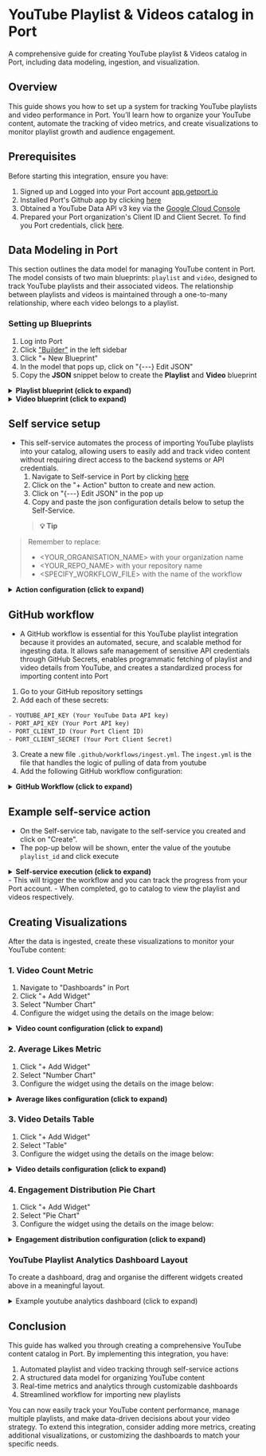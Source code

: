 # YouTube Playlist & Videos catalog in Port

A comprehensive guide for creating YouTube playlist & Videos catalog in Port, including data modeling, ingestion, and visualization.

## Overview

This guide shows you how to set up a system for tracking YouTube playlists and video performance in Port. 
You’ll learn how to organize your YouTube content, automate the tracking of video metrics, and create visualizations  to monitor playlist growth and audience engagement.

## Prerequisites

Before starting this integration, ensure you have:
   1. Signed up and Logged into your Port account [app.getport.io](https://app.getport.io)
   2. Installed Port's Github app by clicking [here](https://github.com/apps/getport-io/installations/new)
   3. Obtained a YouTube Data API v3 key via the [Google Cloud Console](https://console.cloud.google.com)
   4. Prepared your Port organization's Client ID and Client Secret. To find you Port credentials, click [here](https://docs.getport.io/build-your-software-catalog/custom-integration/api/#find-your-port-credentials).

## Data Modeling in Port
This section outlines the data model for managing YouTube content in Port. The model consists of two main blueprints: `playlist` and `video`, designed to track YouTube playlists and their associated videos. The relationship between playlists and videos is maintained through a one-to-many relationship, where each video belongs to a playlist.

### Setting up Blueprints
   1. Log into Port
   2. Click ["Builder"](https://app.getport.io/settings/data-model) in the left sidebar
   3. Click "+ New Blueprint"
   4. In the model that pops up, click on "{---} Edit JSON"
   5. Copy the **JSON** snippet below to create the **Playlist** and **Video** blueprint


<details>
<summary><b>Playlist blueprint (click to expand)</b></summary>

```json
{
  "identifier": "playlist",
  "description": "Youtube playlist description",
  "title": "YouTube Playlist",
  "icon": "Youtrack",
  "schema": {
    "properties": {
      "description": {
        "type": "string",
        "title": "description",
        "description": "the description of the playlist"
      },
      "thumbnail_url": {
        "type": "string",
        "title": "thumbnailUrl",
        "description": "the URL of the playlist's thumbnail image",
        "format": "url"
      },
      "video_count": {
        "type": "number",
        "title": "videoCount",
        "description": "The number of videos in the playlist"
      }
    },
  },
  "mirrorProperties": {},
  "calculationProperties": {},
  "aggregationProperties": {},
  "relations": {}
}
```

</details>


<details>
<summary><b> Video blueprint (click to expand) </b></summary>

```json
{
  "identifier": "video",
  "description": "youtube video blueprint",
  "title": "YouTube Video",
  "icon": "Youtrack",
  "schema": {
    "properties": {
      "description": {
        "type": "string",
        "title": "description",
        "description": "the description of the video"
      },
      "thumbnail_url": {
        "type": "string",
        "title": "thumbnailUrl",
        "description": "The URL of the video's thumbnail image",
        "format": "url"
      },
      "duration": {
        "type": "string",
        "title": "duration",
        "description": "the duration of the video"
      },
      "view_count": {
        "type": "number",
        "title": "viewCount",
        "description": "The number of views the video has received"
      },
      "like_count": {
        "type": "number",
        "title": "likeCount",
        "description": "The number of likes the video has received"
      },
      "comment_count": {
        "type": "number",
        "title": "commentCount",
        "description": "The number of comments the video has received"
      }
    },
  },
  "mirrorProperties": {},
  "calculationProperties": {},
  "aggregationProperties": {},
  "relations": {
    "belongs_to": {
      "title": "playlist",
      "description": "relationship between video and playlist",
      "target": "playlist",
      "required": false,
      "many": false
    }
  }
}
```

</details>

## Self service setup
- This self-service automates the process of importing YouTube playlists into your catalog, allowing users to easily add and track video content without requiring    direct access to the backend systems or API credentials.
  1. Navigate to Self-service in Port by clicking [here](https://app.getport.io/self-serve)
  2. Click on the "+ Action" button to create and new action.
  3. Click on "{---} Edit JSON" in the pop up
  4. Copy and paste the json configuration details below to setup the Self-Service.
  > **💡 Tip**
> 
> Remember to replace:
> - <YOUR_ORGANISATION_NAME> with your organization name
> - <YOUR_REPO_NAME> with your repository name
> - <SPECIFY_WORKFLOW_FILE> with the name of the workflow

  <details>
  <summary><b> Action configuration (click to expand) </b></summary>

  ```json
  {
  "identifier": "youtube",
  "title": "Ingest Playlist from YouTube",
  "icon": "Youtrack",
  "description": "Self service action to trigger an action that fetches a youtube playlist",
  "trigger": {
    "type": "self-service",
    "operation": "CREATE",
    "userInputs": {
      "properties": {
        "playlist_id": {
          "icon": "Youtrack",
          "type": "string",
          "title": "playlist_id",
          "description": "Playlist id to be used for fetching the different respective videos"
        }
      },
      "required": [
        "playlist_id"
      ],
      "order": [
        "playlist_id"
      ]
    },
    "blueprintIdentifier": "playlist"
  },
  "invocationMethod": {
    "type": "GITHUB",
    "org": "<YOUR_ORGANISATION_NAME>",
    "repo": "<YOUR_REPO_NAME>",
    "workflow": "<SPECIFY_WORKFLOW_FILE>",
    "workflowInputs": {
      "{{ spreadValue() }}": "{{ .inputs }}",
      "port_context": {
        "runId": "{{ .run.id }}",
        "blueprint": "{{ .action.blueprint }}"
      }
    },
    "reportWorkflowStatus": true
  },
  "requiredApproval": false
}

  ```

  </details>

## GitHub workflow
  - A GitHub workflow is essential for this YouTube playlist integration because it provides an automated, secure, and scalable method for ingesting data. It allows  safe management of sensitive API credentials through GitHub Secrets, enables programmatic fetching of playlist and video details from YouTube, and creates a standardized process for importing content into Port

   1. Go to your GitHub repository settings
   2. Add each of these secrets:
     
    - YOUTUBE_API_KEY (Your YouTube Data API key)
    - PORT_API_KEY (Your Port API key)
    - PORT_CLIENT_ID (Your Port Client ID)
    - PORT_CLIENT_SECRET (Your Port Client Secret)
     
   3. Create a new file `.github/workflows/ingest.yml`. The `ingest.yml` is the file that handles the logic of pulling of data from youtube
   4. Add the following GitHub workflow configuration:

<details>
<summary><b> GitHub Workflow (click to expand) </b></summary>

  ```yaml
  name: Ingest YouTube Playlist

  on:
    workflow_dispatch:
      inputs:
        playlist_id:
          description: "Youtube video playlist id"
          required: true
        port_context:
          description: "The port context"
          type: string
          required: true

  jobs:
    create-playlist:
      runs-on: ubuntu-latest
      outputs:
        playlist_title: ${{ steps.playlist_info.outputs.title }}
        playlist_count: ${{ steps.playlist_info.outputs.count }}
      steps:
        - name: Get Port Token
          id: get_token
          env:
            PORT_CLIENT_ID: ${{ secrets.PORT_CLIENT_ID }}
            PORT_CLIENT_SECRET: ${{ secrets.PORT_CLIENT_SECRET }}
          run: |
            set -e
            TOKEN_RESPONSE=$(curl -s -X POST "https://api.getport.io/v1/auth/access_token" \
              -H "Content-Type: application/json" \
              -d "{\"clientId\": \"$PORT_CLIENT_ID\", \"clientSecret\": \"$PORT_CLIENT_SECRET\"}")
            
            ACCESS_TOKEN=$(echo "$TOKEN_RESPONSE" | jq -r '.accessToken')
            if [ -z "$ACCESS_TOKEN" ] || [ "$ACCESS_TOKEN" = "null" ]; then
              echo "::error::Failed to get access token"
              exit 1
            fi
            echo "ACCESS_TOKEN=$ACCESS_TOKEN" >> $GITHUB_ENV

        - name: Get Playlist Info and Create Port Entity
          id: playlist_info
          env:
            YOUTUBE_API_KEY: ${{ secrets.YOUTUBE_API_KEY }}
            PLAYLIST_ID: ${{ github.event.inputs.playlist_id }}
            PORT_CONTEXT: ${{ inputs.port_context }}
          run: |
            set -e
            echo "::group::Fetching playlist data"
            PLAYLIST_DATA=$(curl -s "https://youtube.googleapis.com/youtube/v3/playlists?part=snippet,contentDetails&id=${PLAYLIST_ID}&key=${YOUTUBE_API_KEY}")
            
            if [ "$(echo $PLAYLIST_DATA | jq '.items | length')" -eq 0 ]; then
              echo "::error::No playlist found"
              exit 1
            fi

            TITLE=$(echo $PLAYLIST_DATA | jq -r '.items[0].snippet.title')
            DESC=$(echo $PLAYLIST_DATA | jq -r '.items[0].snippet.description')
            THUMB=$(echo $PLAYLIST_DATA | jq -r '.items[0].snippet.thumbnails.default.url')
            COUNT=$(echo $PLAYLIST_DATA | jq -r '.items[0].contentDetails.itemCount')

            PLAYLIST_PAYLOAD=$(jq -n \
              --arg id "$PLAYLIST_ID" \
              --arg title "$TITLE" \
              --arg desc "$DESC" \
              --arg thumb "$THUMB" \
              --arg count "$COUNT" \
              '{
                identifier: $id,
                properties: {
                  description: $desc,
                  thumbnail_url: $thumb,
                  video_count: ($count|tonumber)
                }
              }')

            echo "::group::Creating playlist entity"
            RESPONSE=$(curl -s -X POST "https://api.getport.io/v1/blueprints/playlist/entities" \
              -H "Authorization: Bearer $ACCESS_TOKEN" \
              -H "Content-Type: application/json" \
              -d "$PLAYLIST_PAYLOAD")

            if [ "$(echo "$RESPONSE" | jq -r '.ok // false')" != "true" ]; then
              echo "::error::Failed to create playlist entity: $(echo "$RESPONSE" | jq -r '.message')"
              exit 1
            fi
            echo "::endgroup::"

            echo "title=$(echo "$TITLE" | jq -R -s .)" >> $GITHUB_OUTPUT
            echo "count=$COUNT" >> $GITHUB_OUTPUT

    process-videos:
      needs: create-playlist
      runs-on: ubuntu-latest
      steps:
        - name: Get Port Token
          id: get_token
          env:
            PORT_CLIENT_ID: ${{ secrets.PORT_CLIENT_ID }}
            PORT_CLIENT_SECRET: ${{ secrets.PORT_CLIENT_SECRET }}
          run: |
            set -e
            TOKEN_RESPONSE=$(curl -s -X POST "https://api.getport.io/v1/auth/access_token" \
              -H "Content-Type: application/json" \
              -d "{\"clientId\": \"$PORT_CLIENT_ID\", \"clientSecret\": \"$PORT_CLIENT_SECRET\"}")
            
            ACCESS_TOKEN=$(echo "$TOKEN_RESPONSE" | jq -r '.accessToken')
            if [ -z "$ACCESS_TOKEN" ] || [ "$ACCESS_TOKEN" = "null" ]; then
              echo "::error::Failed to get access token"
              exit 1
            fi
            echo "ACCESS_TOKEN=$ACCESS_TOKEN" >> $GITHUB_ENV

        - name: Process Videos
          env:
            YOUTUBE_API_KEY: ${{ secrets.YOUTUBE_API_KEY }}
            PLAYLIST_ID: ${{ github.event.inputs.playlist_id }}
            PORT_CONTEXT: ${{ inputs.port_context }}
            PLAYLIST_TITLE: ${{ needs.create-playlist.outputs.playlist_title }}
          run: |
            set -e
            # Extract run ID
            RUN_ID=$(echo "$PORT_CONTEXT" | jq -r --raw-input 'fromjson | .runId')
            if [ -z "$RUN_ID" ]; then
              echo "::error::Failed to get run ID from context"
              exit 1
            fi

            # Initialize counters in a temp file for persistence across subshells
            echo "0" > /tmp/videos_processed
            echo "0" > /tmp/videos_failed

            # Function to add logs to the action run
            add_action_log() {
              local MESSAGE=$1
              local STATUS_LABEL=${2:-""}

              # Send log without checking status
              local PAYLOAD="{\"message\": \"$MESSAGE\""
              if [ -n "$STATUS_LABEL" ]; then
                PAYLOAD="$PAYLOAD, \"statusLabel\": \"$STATUS_LABEL\""
              fi
              PAYLOAD="$PAYLOAD}"

              curl -s -X POST "https://api.getport.io/v1/actions/runs/$RUN_ID/logs" \
                -H "Authorization: Bearer $ACCESS_TOKEN" \
                -H "Content-Type: application/json" \
                -d "$PAYLOAD"
            }

            # Function to update final action status only
            update_final_status() {
              local STATUS=$1
              local SUMMARY=$2
              local DETAILS=$3

              curl -s -X PATCH "https://api.getport.io/v1/actions/runs/$RUN_ID" \
                -H "Authorization: Bearer $ACCESS_TOKEN" \
                -H "Content-Type: application/json" \
                -d "{
                  \"status\": \"$STATUS\",
                  \"message\": {
                    \"summary\": \"$SUMMARY\",
                    \"details\": \"$DETAILS\"
                  }
                }"
            }

            # Function to create video entity
            create_port_entity() {
              local BLUEPRINT=$1
              local PAYLOAD=$2
              curl -s -X POST "https://api.getport.io/v1/blueprints/${BLUEPRINT}/entities" \
                -H "Authorization: Bearer $ACCESS_TOKEN" \
                -H "Content-Type: application/json" \
                -d "$PAYLOAD"
            }

            # Function to process videos
            process_videos() {
              local PAGE_TOKEN=$1
              local API_URL="https://youtube.googleapis.com/youtube/v3/playlistItems?part=contentDetails&maxResults=50&playlistId=${PLAYLIST_ID}&key=${YOUTUBE_API_KEY}"
              if [ -n "${PAGE_TOKEN}" ]; then
                API_URL="${API_URL}&pageToken=${PAGE_TOKEN}"
              fi

              add_action_log "Fetching videos from playlist..." "Fetching"
              local ITEMS_RESPONSE=$(curl -s "${API_URL}")
              
              echo "$ITEMS_RESPONSE" | jq -r '.items[].contentDetails.videoId' | while read -r VIDEO_ID; do
                add_action_log "Processing video: ${VIDEO_ID}" "Processing"
                
                VIDEO_DATA=$(curl -s "https://youtube.googleapis.com/youtube/v3/videos?part=snippet,contentDetails,statistics&id=${VIDEO_ID}&key=${YOUTUBE_API_KEY}")
                
                if [ "$(echo "$VIDEO_DATA" | jq '.items | length')" -gt 0 ]; then
                  local V_TITLE=$(echo "$VIDEO_DATA" | jq -r '.items[0].snippet.title')
                  local V_DESC=$(echo "$VIDEO_DATA" | jq -r '.items[0].snippet.description')
                  local V_THUMB=$(echo "$VIDEO_DATA" | jq -r '.items[0].snippet.thumbnails.default.url')
                  local V_DURATION=$(echo "$VIDEO_DATA" | jq -r '.items[0].contentDetails.duration')
                  local V_VIEWS=$(echo "$VIDEO_DATA" | jq -r '.items[0].statistics.viewCount // "0"')
                  local V_LIKES=$(echo "$VIDEO_DATA" | jq -r '.items[0].statistics.likeCount // "0"')
                  local V_COMMENTS=$(echo "$VIDEO_DATA" | jq -r '.items[0].statistics.commentCount // "0"')

                  add_action_log "Found video: $V_TITLE" "Found"

                  VIDEO_PAYLOAD=$(jq -n \
                    --arg id "$VIDEO_ID" \
                    --arg title "$V_TITLE" \
                    --arg desc "$V_DESC" \
                    --arg thumb "$V_THUMB" \
                    --arg duration "$V_DURATION" \
                    --arg views "$V_VIEWS" \
                    --arg likes "$V_LIKES" \
                    --arg comments "$V_COMMENTS" \
                    --arg playlist_id "$PLAYLIST_ID" \
                    '{
                      identifier: $id,
                      properties: {
                        description: $desc,
                        thumbnail_url: $thumb,
                        duration: $duration,
                        view_count: ($views|tonumber),
                        like_count: ($likes|tonumber),
                        comment_count: ($comments|tonumber)
                      },
                      relations: {
                        belongs_to: $playlist_id
                      }
                    }')

                  RESPONSE=$(create_port_entity "video" "$VIDEO_PAYLOAD")
                  if [ "$(echo "$RESPONSE" | jq -r '.ok // false')" = "true" ]; then
                    CURRENT=$(cat /tmp/videos_processed)
                    echo $((CURRENT + 1)) > /tmp/videos_processed
                    add_action_log "Successfully processed video: $V_TITLE" "Success"
                  else
                    CURRENT=$(cat /tmp/videos_failed)
                    echo $((CURRENT + 1)) > /tmp/videos_failed
                    add_action_log "Failed to process video: $(echo "$RESPONSE" | jq -r '.message')" "Failed"
                  fi

                  # Progress update without status change
                  PROCESSED=$(cat /tmp/videos_processed)
                  FAILED=$(cat /tmp/videos_failed)
                  if [ $((PROCESSED % 5)) -eq 0 ]; then
                    add_action_log "Progress: Processed ${PROCESSED} videos, ${FAILED} failed" "Progress"
                  fi

                  sleep 1
                else
                  CURRENT=$(cat /tmp/videos_failed)
                  echo $((CURRENT + 1)) > /tmp/videos_failed
                  add_action_log "No data found for video: $VIDEO_ID" "Not Found"
                fi
              done

              # Check for next page
              NEXT_PAGE=$(echo "$ITEMS_RESPONSE" | jq -r '.nextPageToken // empty')
              if [ -n "$NEXT_PAGE" ]; then
                add_action_log "Fetching next page of videos..." "Next Page"
                process_videos "$NEXT_PAGE"
              fi
            }

            # Start processing
            add_action_log "Starting video processing for playlist: $PLAYLIST_TITLE" "Starting"
            process_videos ""

            # Final status update
            PROCESSED=$(cat /tmp/videos_processed)
            FAILED=$(cat /tmp/videos_failed)
            
            FINAL_DETAILS="Processed ${PROCESSED} videos, ${FAILED} failed"
            add_action_log "$FINAL_DETAILS" "Completed"
            
            if [ "$PROCESSED" -gt 0 ]; then
              update_final_status "SUCCESS" "Processing complete" "$FINAL_DETAILS"
            else
              update_final_status "FAILURE" "No videos processed" "$FINAL_DETAILS"
              exit 1
            fi

        - name: Report Failure
          if: failure()
          env:
            PORT_CONTEXT: ${{ inputs.port_context }}
          run: |
            set -e
            RUN_ID=$(echo "$PORT_CONTEXT" | jq -r --raw-input 'fromjson | .runId')
            
            curl -s -X PATCH "https://api.getport.io/v1/actions/runs/$RUN_ID" \
              -H "Authorization: Bearer $ACCESS_TOKEN" \
              -H "Content-Type: application/json" \
              -d '{
                "status": "FAILURE",
                "message": {
                  "summary": "Workflow failed",
                  "details": "Check logs for details"
                }
              }'

  ```

</details>

## Example self-service action
- On the Self-service tab, navigate to the self-service you created and click on "Create".
- The pop-up below will be shown, enter the value of the youtube `playlist_id` and click execute
<details>
<summary><b> Self-service execution (click to expand) </b></summary>
<img src="./assets/execute.png" alt="Self-Service Execution">
</details>
- This will trigger the workflow and you can track the progress from your Port account.
- When completed, go to catalog to view the playlist and videos respectively.


## Creating Visualizations

After the data is ingested, create these visualizations to monitor your YouTube content:

### 1. Video Count Metric
1. Navigate to "Dashboards" in Port
2. Click "+ Add Widget"
3. Select "Number Chart"
4. Configure the widget using the details on the image below:

<details>
<summary><b> Video count configuration (click to expand) </b></summary>
<img src="./assets/videocount.png" alt="Video count in playlist">
</details>

### 2. Average Likes Metric
1. Click "+ Add Widget"
2. Select "Number Chart"
3. Configure the widget using the details on the image below:

<details>
<summary><b> Average likes configuration (click to expand) </b></summary>
<img src="./assets/averagelikes.png" alt="Average likes card">
</details>

### 3. Video Details Table
1. Click "+ Add Widget"
2. Select "Table"
3. Configure the widget using the details on the image below:

<details>
<summary><b> Video details configuration (click to expand) </b></summary>
<img src="./assets/videodetails.png" alt="Video details table">
</details>

### 4. Engagement Distribution Pie Chart
1. Click "+ Add Widget"
2. Select "Pie Chart"
3. Configure the widget using the details on the image below:

<details>
<summary><b>Engagement distribution configuration (click to expand) </b></summary>
<img src="./assets/engagementdist.png" alt="Video engagement distribution">
</details>

### YouTube Playlist Analytics Dashboard Layout
To create a dashboard, drag and organise the different widgets created above in a meaningful layout.

<details>
<summary>Example youtube analytics dashboard (click to expand) </summary>
<img src="./assets/youtube_analytics_dashboard.png" alt="YouTube Analytics Dashboard">
</details>

## Conclusion

This guide has walked you through creating a comprehensive YouTube content catalog in Port. By implementing this integration, you have:

1. Automated playlist and video tracking through self-service actions
2. A structured data model for organizing YouTube content
3. Real-time metrics and analytics through customizable dashboards
4. Streamlined workflow for importing new playlists

You can now easily track your YouTube content performance, manage multiple playlists, and make data-driven decisions about your video strategy. To extend this integration, consider adding more metrics, creating additional visualizations, or customizing the dashboards to match your specific needs.